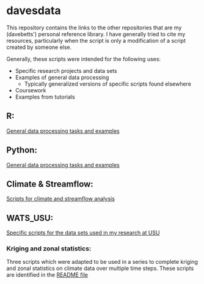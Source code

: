 # davesdata
This repository contains the links to the other repositories that are my (davebetts') personal reference library.  I have generally tried to cite my resources, particularly when the script is only a modification of a script created by someone else.

Generally, these scripts were intended for the following uses:
* Specific research projects and data sets
* Examples of general data processing
  * Typically generalized versions of specific scripts found elsewhere
* Coursework
* Examples from tutorials
 
## R:
[General data processing tasks and examples](https://github.com/davebetts/Data-management-scripts/tree/master/R "R scripts")

## Python:
[General data processing tasks and examples](https://github.com/davebetts/Data-management-scripts/tree/master/Python "Python scripts")

## Climate & Streamflow:
[Scripts for climate and streamflow analysis](https://github.com/davebetts/Data-management-scripts/tree/master/climate_streamflow "Climate & Streamflow")

## WATS_USU:
[Specific scripts for the data sets used in my research at USU](https://github.com/davebetts/Data-management-scripts/tree/master/WATS_USU)

### Kriging and zonal statistics:
Three scripts which were adapted to be used in a series to complete kriging and zonal statistics on climate data over multiple time steps.  These scripts are identified in the [README file](https://github.com/davebetts/Data-management-scripts/tree/master/WATS_USU)
